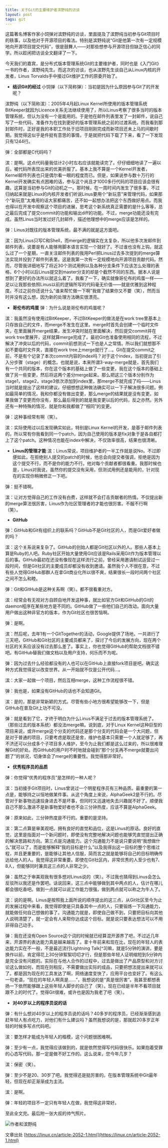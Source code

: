 ```yaml
---
title: 关于Git的主要维护者滨野纯的访谈
layout: post
tags: git
---
```


这篇著名博客作家小饲弹对滨野纯的访谈，里面提及了滨野纯当初参与Git项目时的轶事，以及他对于开源项目的看法。特别是滨野纯说“Git是他第一次有一定规模地向开源项目提交代码”，很是鼓舞人——对那些想参与开源项目但缺乏信心的同学。所以趁闲把访谈全文翻译了一下。

今天我们的嘉宾，是分布式版本管理系统Git的主要维护者，同时也是《入门Git》一书的作者，滨野纯先生。而这次的访谈，也从滨野先生谈自己从Linux内核的开发者，Linus Torvalds手中接过Git维护工作的原委开始了。

* **结识Git的经过**
小饲弹（以下简称弹）：当初是因为什么原因参与Git了的开发呢？

滨野纯（以下简称滨）：2005年4月起Linux Kernel所使用的版本管理系统BitKeeper就因为Licence关系无法继续使用了，所以Linus考察了很多当时的版本管理系统，但认为没有一个是能用的。于是他在邮件列表里发了一封邮件，说自己写了一些代码，准备作为在找到更好的版本管理系统之前的过渡系统。而我看到那封邮件时，正好是我的本职工作处于旧项目刚刚完成而新项目还未上马的间歇时期。我觉得这似乎是件挺有意思的事情，于是就把代码下载了下来，看了一下发现只有1244行。

弹：全部都是C代码吗？

滨：是啊。这点代码量我估计2小时左右应该就能读完了。仔仔细细地读了一遍以后，被代码所表现出来的优美折服了。基本上我不算是一个Kernel开发者，Kernel邮件列表也只是偶尔看一眼的程度而已。但是，如果说参与数十万行的Kernel开发确实有点困难的话，参与这个尚且才1000多行代码的项目应该会很有趣，这算是当初参与Git的动机之一。那时候，在一周时间内发生了很多事，不过归纳起来就是Linux的内核开发者们听说Linus要用个“新玩意”来管理代码，如果那个“新玩意”太难用的话大家都痛苦，还不如一起想办法把这个东西做好用点。而我也得以在开发中观察这个项目的进展，思考这个新系统真正需要的是什么等等，总之最后完成了提交commit的功能和输出diff的功能。不过，merge功能还没有完成。虽然Linus当时发过好几封邮件，描述他理想中的merge应该是怎样的。

弹：Linus对既往的版本管理系统，最不满的就是这方面吧。

滨：因为Linus只写C和Shell，而merge的逻辑实在太复杂，所以他多次发邮件到邮件列表，说要是有人能够用脚本语言实现一个就好了。不过谁也没有上钩。就这么过了一个星期，一直关注邮件列表的我用Perl把Linus过去多次提到的merge算法实现并投到了邮件列表里。这是我第一次有一定规模地向开源项目贡献代码。然而，尽管我详细地写了将近30个测试用例以及各种分支条件下应该怎么处理的表格，6个小时以后Linus提交到master分支的却是个截然不同的东西。据本人说是想到了更好的办法所以就这么着了。我看了一下，确实就像哥伦布的鸡蛋一样——足以让我那些依照Linus以前的逻辑所写的代码毫无价值——就是优雅到这种程度。不过之前你还说什么“谁来帮忙做一下啊”我做了结果你又不要（笑），然而当时并没有这么想，因为新的处理方法确实很漂亮。

* **哥伦布的鸡蛋**
弹：为什么说是哥伦布的鸡蛋呢？

滨：我虽然没有使用过BitKeeper，不过BitKeeper的做法是在work tree里基本上只存放自己的文件，而merge不发生在这里。merge时首先会创建一个临时文件夹，在里面展开merge结果，发生冲突时就在里面解决，然后提交commit并在work tree里展开，这样就算merge完成了。最初Git也准备使用相同的流程，不过解决了冲突以后的代码，commit前想测试一下也是人之常情。所以我们就想那不如不要临时文件夹，直接在work tree上merge就行了…。Git在提交commit之前，不是有个记录了本次commit内容的index吗？对于这个index，当初提出了引入分步骤（stage）的概念。也就是说，本来所谓3-way-merge就是，首先我们有一个共同的版本，你在这个版本的基础上做了一些变更，我在这个版本的基础上做了另一些变更，然后将这两个差分merge起来。那么把这三个版本分别作为stage1，stage2，stage3依次添加到index里，那merge不就完成了吗——Linus当时就是提出了这样的建议。仔细想想这种做法确实可以一下子解决很多问题。例如最简单的情况，我和你都没有做出变更，那么merge的结果就是没有变更。如果我做了变更而你没有，那么最后得到的就是我变更以后的代码，反之亦然。另外还有一种特殊的情况，就是你和我都做了“相同”的变更。

弹：这种事经常有啊（笑）。

滨：实际使用过以后发现确实如此，特别是Linux Kernel的开发，是基于邮件列表的。所以常有你我看到同一个patch，因为自己使用的版本是fix对象于是各自都打上了这个patch。这种情况也能在index中解决，不仅效率很高，结果也很清晰。

* **Linus的管理才能**
滨：Linus常说，项目维护者的一半工作就是说No。不过即便如此，在拒绝别人提交的patch的时候，他总会向提交者强调，拒绝是因为这个提交不行，而不是你的能力不行。他对每个贡献者都很看重。我那时候也是，Linus对我说，虽然你的提交没有采用，但测试用例还是能用的，针对现在的实现你稍微修正一下吧。

弹：挺不错啊。

滨：让对方觉得自己的工作没有白费，这样就不会打击贡献者的热情。不仅提出新的merge算法很厉害，Linus作为社区管理者的才能也很厉害。不服不行啊（笑）。

* **GitHub**

弹：GitHub和Git有组织上的联系吗？GitHub不是Git社区的人，而是Git爱好者做的吗？

滨：这个关系说来复杂了。GitHub的创始人都是Git社区以外的人。那些人基本上算是Ruby的人吧。Ruby社区开始大量使用Git应该是Rails采用Git作为版本管理以后的事。GitHub最初在还没有像现在这样流行之前，曾经采用邀请制试运营过一段时间，但是Git社区的主要成员却都没有收到邀请。虽然我个人不很在意，不过有些人觉得GitHub那群人在拿Git商业化所以很不爽，结果很长一段时间两个社区之间不怎么和睦。

弹：Git和GitHub是这种关系啊（笑）。都不很看重对方。

滨：经常会有无视对方自顾自地开发这种事，就比如官方Git和GitHub的Git的daemon程序在某些地方是不同的。GitHub做了一些他们自己的改动。面向大量用户做出这种非官方的版本，作为Git社区也很苦恼啊。

弹：是啊。

滨：然后呢，去年1有一个GitTogether的活动，Google提供了场地，一共进行了三天吧，GitHub和Git社区的主要成员都来了，探讨了今后的发展方向，现在两个社区的关系应该没有过去那么差了。事实上，你也觉得GitHub的帮助文档很不错吧。有GitHub替我们做文档以及用户支持，何乐而不为呢。

弹：因为过去什么经验都没有的人也可以在GitHub上直接fork项目是吧。确实这种方式我觉得足以改变世界。从一开始就不仅是公开代码…。

滨：大家一起做一个项目，然后互相merge，这种工作流程很不错。

弹：我也是，如果没有GitHub的话也不会知道Git。

滨：是的，那是非常新颖的方式。尽管有些小地方很希望能够改一下，但是GitHub在普及Git上功不可没。

弹：就是看到了它，才终于明白为什么Linus不满足于过去的版本管理系统了。（那些过去的版本系统）都没法merge嘛。说到底，对于Linux Kernel这种巨型的项目来说，或许merge这个分支的代码还是那个分支的代码会是一个大问题，但是对于普通的项目，只要考虑是取还是舍，维护也基本只需要一个人就足够了，再不济还可以分成多个子项目多人维护，至今为止我们都是这么过来的，所以很难理解Git的好处。而GitHub的用户时不时地就会碰到“那个分支再不merge就要出问题了”的状况，切身体会了merge的重要性。我觉得那非常好。

* **优秀程序员的品质**

弹：你觉得“优秀的程序员”是怎样的一种人呢？

滨：当初接手Git项目时，Linus曾说过一个明星程序员有三种品质。最重要的第一点是，能够持之以恒地做某件事。从这个角度上来说，AlphaGeek2是不行的。尽管对于新事物迅速投身进去不是坏事，但同时又迅速地失去兴趣就不好了。顺便我自己不那么激进不是新事物爱好者也不会三分钟热度，应该不算是AlphaGeek。

弹：原来如此，三分钟热度是不行的。重要的是坚持。

滨：第二点算是审美观吧。拥有良好的直觉和品位，这是Linus的原话。良好的直觉，这里是指面对一个新问题时，即使没有完整地解决问题也能够凭直觉提出正确的解决思路和方向。第三点是沟通能力。这个沟通能力不是说只要说明“我想做什么”就可以了，而是能够解释“我的目标是什么”以及我得出这一目标的整个思维过程，并且更重要的，是能够让其他人信服，简而言之就是能够将自己的目标明确传达给他人的人。我觉得这非常重要。即使在Git社区内，非常优秀的人至少也有7、8人，但能够同时兼具这三点的人非常之少。

弹：虽然之于审美观我有很多想对Linus说的（笑）。不过我也猜得到Linus会怎么反驳所以我还是作罢吧。话说回来，这三点中能够做到其中两点的人，估计在哪儿都会很吃香吧。做到一点就可以说工作能力很强，做到两点就可以称之为牛人了。

滨：说的是啊。Linus是按照我上面所说的顺序提出的这三点，从Git社区至今为止的发展过程中来看，我觉得即使是只具备其中一点的人，只要锻炼一下沟通能力，就能做任何自己想做的事了。沟通能力就是，即使自己做不到，只要把目标向其他人说明清楚了，就一定会有人来帮你达成这个目标。就是说只要表达想法可以不用非得自己动手。

弹：我在还没有Open Source这个词的时候就已经算混开源界了吧，不过近几年来，开源界的表达能力真是越来越高了。拿十年前来和现在比，现在的年轻人的表达能力实在不一般，不是最近流行Lightning Talk[^3]嘛，就是5分钟的演讲。要是换作以前，肯定得花上30分钟絮絮叨叨才行，但是那些年轻人证明缩短到5分钟内是完全没有问题的。实际在与他人合作的过程中，过去是做出了产品原型和对方讨论这么做如何，而现在则相反，不需要做出实际的成品，只要把想法提出来就可以了。都是因为现在的工具发达了啊，网络速度变快了，应用平台也变好了。有这么一句老语，“现在的年轻人啊真是……”，我想说的是“真是很厉害”。我甚至都想表扬一下依然能够跟上这些年轻人脚步的自己了（笑）。现在已经是半年不看项目就跟不上的时代了。觉得Git很难，或许也是因为我老了吧（笑）。

* **对40岁以上的程序员说的话**

弹：有什么想对40岁以上的程序员说的话吗？40多岁的程序员，已经渐渐感到追赶年轻人有点吃力，对他们有什么建议吗？虽然我想说的是，那就趁20多岁正年轻的时候多写点代码吧。

滨：要怎样才能成为年轻人的楷模，这个问题很困难啊。

弹：至少有一点，我觉得应该做到的，就是依然觉得写代码很快乐。如果抱着受罪的心态写代码，那一定是做不好工作的。这么说来，您今年几岁？

滨：保密（笑）。

弹：至少不是20、30岁了吧。我觉得还是挺厉害的。在版本管理系统中Git最年轻，但现在却正渐渐成为主流。

滨：是啊。

弹：年轻的项目不一定只有年轻人在做，我觉得这非常好。

至此全文完。最后附一张大叔的帅气照片。

![作者和滨野纯](https://dn-linuxcn.qbox.me/data/attachment/album/201310/03/1928203z3hiqu9olhf4ozq.jpg)

文章出处 [https://linux.cn/article-2052-1.html](https://linux.cn/article-2052-1.html)